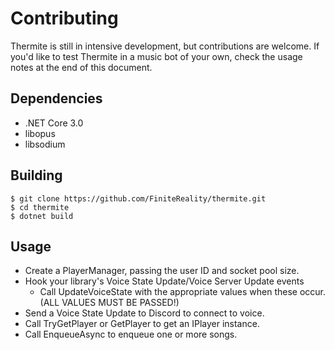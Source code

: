 # Contributing #

Thermite is still in intensive development, but contributions are welcome. If
you'd like to test Thermite in a music bot of your own, check the usage notes
at the end of this document.

## Dependencies ##

- .NET Core 3.0
- libopus
- libsodium

## Building ##

```
$ git clone https://github.com/FiniteReality/thermite.git
$ cd thermite
$ dotnet build
```

## Usage ##

- Create a PlayerManager, passing the user ID and socket pool size.
- Hook your library's Voice State Update/Voice Server Update events
  - Call UpdateVoiceState with the appropriate values when these occur.
    (ALL VALUES MUST BE PASSED!)
- Send a Voice State Update to Discord to connect to voice.
- Call TryGetPlayer or GetPlayer to get an IPlayer instance.
- Call EnqueueAsync to enqueue one or more songs.